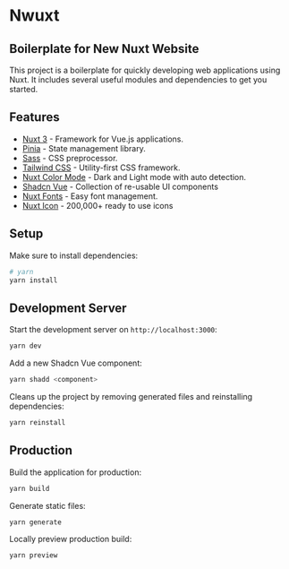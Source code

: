 # Nwuxt

## Boilerplate for New Nuxt Website
This project is a boilerplate for quickly developing web applications using Nuxt. It includes several useful modules and dependencies to get you started.

## Features

- [Nuxt 3](https://nuxt.com/docs/getting-started/introduction) - Framework for Vue.js applications.
- [Pinia](https://pinia.vuejs.org/) - State management library.
- [Sass](https://sass-lang.com/documentation) - CSS preprocessor.
- [Tailwind CSS](https://tailwindcss.com/docs) - Utility-first CSS framework.
- [Nuxt Color Mode](https://color-mode.nuxtjs.org/) - Dark and Light mode with auto detection.
- [Shadcn Vue](https://www.shadcn-vue.com/) - Collection of re-usable UI components
- [Nuxt Fonts](https://github.com/nuxt-modules/font) - Easy font management.
- [Nuxt Icon](https://github.com/nuxt-modules/icon) - 200,000+ ready to use icons  

## Setup

Make sure to install dependencies:

```bash
# yarn
yarn install
```

## Development Server

Start the development server on `http://localhost:3000`:

```bash
yarn dev
```

Add a new Shadcn Vue component:

```bash
yarn shadd <component>
```

Cleans up the project by removing generated files and reinstalling dependencies:

```bash
yarn reinstall
```

## Production

Build the application for production:

```bash
yarn build
```

Generate static files:

```bash
yarn generate
```

Locally preview production build:

```bash
yarn preview
```